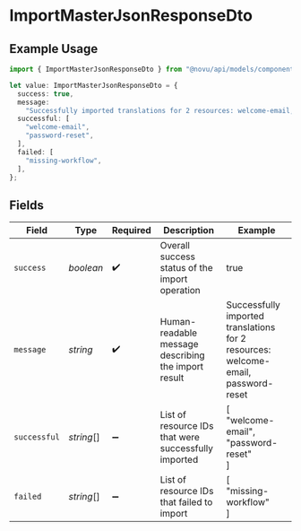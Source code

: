 # ImportMasterJsonResponseDto

## Example Usage

```typescript
import { ImportMasterJsonResponseDto } from "@novu/api/models/components";

let value: ImportMasterJsonResponseDto = {
  success: true,
  message:
    "Successfully imported translations for 2 resources: welcome-email, password-reset",
  successful: [
    "welcome-email",
    "password-reset",
  ],
  failed: [
    "missing-workflow",
  ],
};
```

## Fields

| Field                                                                             | Type                                                                              | Required                                                                          | Description                                                                       | Example                                                                           |
| --------------------------------------------------------------------------------- | --------------------------------------------------------------------------------- | --------------------------------------------------------------------------------- | --------------------------------------------------------------------------------- | --------------------------------------------------------------------------------- |
| `success`                                                                         | *boolean*                                                                         | :heavy_check_mark:                                                                | Overall success status of the import operation                                    | true                                                                              |
| `message`                                                                         | *string*                                                                          | :heavy_check_mark:                                                                | Human-readable message describing the import result                               | Successfully imported translations for 2 resources: welcome-email, password-reset |
| `successful`                                                                      | *string*[]                                                                        | :heavy_minus_sign:                                                                | List of resource IDs that were successfully imported                              | [<br/>"welcome-email",<br/>"password-reset"<br/>]                                 |
| `failed`                                                                          | *string*[]                                                                        | :heavy_minus_sign:                                                                | List of resource IDs that failed to import                                        | [<br/>"missing-workflow"<br/>]                                                    |